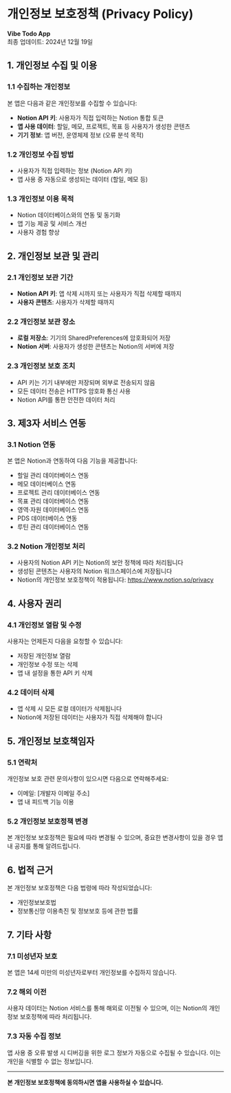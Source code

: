 # 개인정보 보호정책 (Privacy Policy)

**Vibe Todo App**  
최종 업데이트: 2024년 12월 19일

## 1. 개인정보 수집 및 이용

### 1.1 수집하는 개인정보
본 앱은 다음과 같은 개인정보를 수집할 수 있습니다:

- **Notion API 키**: 사용자가 직접 입력하는 Notion 통합 토큰
- **앱 사용 데이터**: 할일, 메모, 프로젝트, 목표 등 사용자가 생성한 콘텐츠
- **기기 정보**: 앱 버전, 운영체제 정보 (오류 분석 목적)

### 1.2 개인정보 수집 방법
- 사용자가 직접 입력하는 정보 (Notion API 키)
- 앱 사용 중 자동으로 생성되는 데이터 (할일, 메모 등)

### 1.3 개인정보 이용 목적
- Notion 데이터베이스와의 연동 및 동기화
- 앱 기능 제공 및 서비스 개선
- 사용자 경험 향상

## 2. 개인정보 보관 및 관리

### 2.1 개인정보 보관 기간
- **Notion API 키**: 앱 삭제 시까지 또는 사용자가 직접 삭제할 때까지
- **사용자 콘텐츠**: 사용자가 삭제할 때까지

### 2.2 개인정보 보관 장소
- **로컬 저장소**: 기기의 SharedPreferences에 암호화되어 저장
- **Notion 서버**: 사용자가 생성한 콘텐츠는 Notion의 서버에 저장

### 2.3 개인정보 보호 조치
- API 키는 기기 내부에만 저장되며 외부로 전송되지 않음
- 모든 데이터 전송은 HTTPS 암호화 통신 사용
- Notion API를 통한 안전한 데이터 처리

## 3. 제3자 서비스 연동

### 3.1 Notion 연동
본 앱은 Notion과 연동하여 다음 기능을 제공합니다:
- 할일 관리 데이터베이스 연동
- 메모 데이터베이스 연동
- 프로젝트 관리 데이터베이스 연동
- 목표 관리 데이터베이스 연동
- 영역·자원 데이터베이스 연동
- PDS 데이터베이스 연동
- 루틴 관리 데이터베이스 연동

### 3.2 Notion 개인정보 처리
- 사용자의 Notion API 키는 Notion의 보안 정책에 따라 처리됩니다
- 생성된 콘텐츠는 사용자의 Notion 워크스페이스에 저장됩니다
- Notion의 개인정보 보호정책이 적용됩니다: https://www.notion.so/privacy

## 4. 사용자 권리

### 4.1 개인정보 열람 및 수정
사용자는 언제든지 다음을 요청할 수 있습니다:
- 저장된 개인정보 열람
- 개인정보 수정 또는 삭제
- 앱 내 설정을 통한 API 키 삭제

### 4.2 데이터 삭제
- 앱 삭제 시 모든 로컬 데이터가 삭제됩니다
- Notion에 저장된 데이터는 사용자가 직접 삭제해야 합니다

## 5. 개인정보 보호책임자

### 5.1 연락처
개인정보 보호 관련 문의사항이 있으시면 다음으로 연락해주세요:
- 이메일: [개발자 이메일 주소]
- 앱 내 피드백 기능 이용

### 5.2 개인정보 보호정책 변경
본 개인정보 보호정책은 필요에 따라 변경될 수 있으며, 중요한 변경사항이 있을 경우 앱 내 공지를 통해 알려드립니다.

## 6. 법적 근거

본 개인정보 보호정책은 다음 법령에 따라 작성되었습니다:
- 개인정보보호법
- 정보통신망 이용촉진 및 정보보호 등에 관한 법률

## 7. 기타 사항

### 7.1 미성년자 보호
본 앱은 14세 미만의 미성년자로부터 개인정보를 수집하지 않습니다.

### 7.2 해외 이전
사용자 데이터는 Notion 서비스를 통해 해외로 이전될 수 있으며, 이는 Notion의 개인정보 보호정책에 따라 처리됩니다.

### 7.3 자동 수집 정보
앱 사용 중 오류 발생 시 디버깅을 위한 로그 정보가 자동으로 수집될 수 있습니다. 이는 개인을 식별할 수 없는 정보입니다.

---

**본 개인정보 보호정책에 동의하시면 앱을 사용하실 수 있습니다.**
